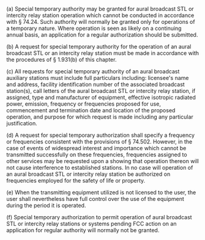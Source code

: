(a) Special temporary authority may be granted for aural broadcast STL or intercity relay station operation which cannot be conducted in accordance with § 74.24. Such authority will normally be granted only for operations of a temporary nature. Where operation is seen as likely on a continuing annual basis, an application for a regular authorization should be submitted.

(b) A request for special temporary authority for the operation of an aural broadcast STL or an intercity relay station must be made in accordance with the procedures of § 1.931(b) of this chapter.

(c) All requests for special temporary authority of an aural broadcast auxiliary stations must include full particulars including: licensee's name and address, facility identification number of the associated broadcast station(s), call letters of the aural broadcast STL or intercity relay station, if assigned, type and manufacturer of equipment, effective isotropic radiated power, emission, frequency or frequencies proposed for use, commencement and termination date and location of the proposed operation, and purpose for which request is made including any particular justification.

(d) A request for special temporary authorization shall specify a frequency or frequencies consistent with the provisions of § 74.502. However, in the case of events of widespread interest and importance which cannot be transmitted successfully on these frequencies, frequencies assigned to other services may be requested upon a showing that operation thereon will not cause interference to established stations. In no case will operation of an aural broadcast STL or intercity relay station be authorized on frequencies employed for the safety of life or property.

(e) When the transmitting equipment utilized is not licensed to the user, the user shall nevertheless have full control over the use of the equipment during the period it is operated.

(f) Special temporary authorization to permit operation of aural broadcast STL or intercity relay stations or systems pending FCC action on an application for regular authority will normally not be granted.

